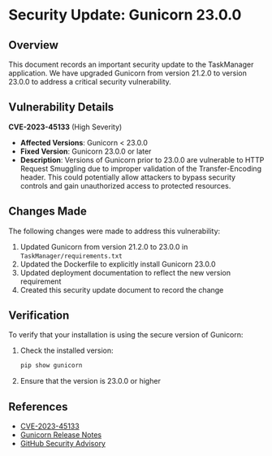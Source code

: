 # Security Update: Gunicorn 23.0.0

## Overview

This document records an important security update to the TaskManager application. We have upgraded Gunicorn from version 21.2.0 to version 23.0.0 to address a critical security vulnerability.

## Vulnerability Details

**CVE-2023-45133** (High Severity)
- **Affected Versions**: Gunicorn < 23.0.0
- **Fixed Version**: Gunicorn 23.0.0 or later
- **Description**: Versions of Gunicorn prior to 23.0.0 are vulnerable to HTTP Request Smuggling due to improper validation of the Transfer-Encoding header. This could potentially allow attackers to bypass security controls and gain unauthorized access to protected resources.

## Changes Made

The following changes were made to address this vulnerability:

1. Updated Gunicorn from version 21.2.0 to 23.0.0 in `TaskManager/requirements.txt`
2. Updated the Dockerfile to explicitly install Gunicorn 23.0.0
3. Updated deployment documentation to reflect the new version requirement
4. Created this security update document to record the change

## Verification

To verify that your installation is using the secure version of Gunicorn:

1. Check the installed version:
   ```bash
   pip show gunicorn
   ```

2. Ensure that the version is 23.0.0 or higher

## References

- [CVE-2023-45133](https://nvd.nist.gov/vuln/detail/CVE-2023-45133)
- [Gunicorn Release Notes](https://docs.gunicorn.org/en/stable/news.html)
- [GitHub Security Advisory](https://github.com/advisories/GHSA-45x7-px36-x8w8)
